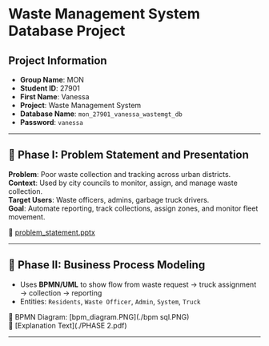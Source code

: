 # Waste Management System Database Project

## Project Information

- **Group Name**: MON
- **Student ID**: 27901
- **First Name**: Vanessa
- **Project**: Waste Management System
- **Database Name**: `mon_27901_vanessa_wastemgt_db`
- **Password**: `vanessa`

---

## 🔹 Phase I: Problem Statement and Presentation

**Problem**: Poor waste collection and tracking across urban districts.  
**Context**: Used by city councils to monitor, assign, and manage waste collection.  
**Target Users**: Waste officers, admins, garbage truck drivers.  
**Goal**: Automate reporting, track collections, assign zones, and monitor fleet movement.

📁 [problem_statement.pptx](./_Mon_27901_Icyeza_PLSQL.pptx)

---

## 🔹 Phase II: Business Process Modeling

- Uses **BPMN/UML** to show flow from waste request → truck assignment → collection → reporting
- Entities: `Residents`, `Waste Officer`, `Admin`, `System`, `Truck`

📁 BPMN Diagram: [bpm_diagram.PNG](./bpm sql.PNG)  
📝 [Explanation Text](./PHASE 2.pdf)

---
